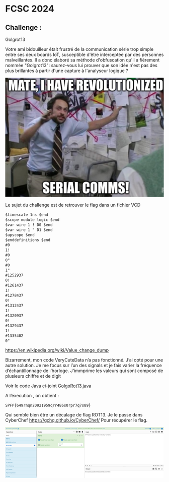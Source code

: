  # FCSC 2024
## Challenge :
Golgrot13 

Votre ami bidouilleur était frustré de la communication série trop simple entre ses deux boards IoT, susceptible d'être interceptée par des personnes malveillantes. Il a donc élaboré sa méthode d'obfuscation qu'il a fièrement nommée "Golgrot13": saurez-vous lui prouver que son idée n'est pas des plus brillantes à partir d'une capture à l'analyseur logique ?

![Image fun](golgorot13.png)

Le sujet du challenge est de retrouver le flag dans un fichier VCD
```
$timescale 1ns $end
$scope module logic $end
$var wire 1 ! D0 $end
$var wire 1 " D1 $end
$upscope $end
$enddefinitions $end
#0
1!
#0
0"
#0
1"
#1252937
0!
#1261437
1!
#1278437
0!
#1312437
1!
#1320937
0!
#1329437
1!
#1335402
0"
```

https://en.wikipedia.org/wiki/Value_change_dump

Bizarrement, mon code VeryCuteData n’a pas fonctionné. J’ai opté pour une autre solution. Je me focus sur l’un des signals et je fais varier la fréquence d’échantillonnage de l’horloge.
J'immprime les valeurs qui sont composé de plusieurs chiffre et de digit

Voir le code Java ci-joint [GolgoRot13.java](GolgoRot13.java)


A l’éxecution , on obtient :
```
SPFP{649rnqn20921959qrr486s0rpr7q7s89}
```

Qui semble bien être un décalage de flag ROT13. Je le passe dans  CyberChef
https://gchq.github.io/CyberChef/
Pour récupérer le flag.


![Cyberchef & rot13](cyberchef.png)
